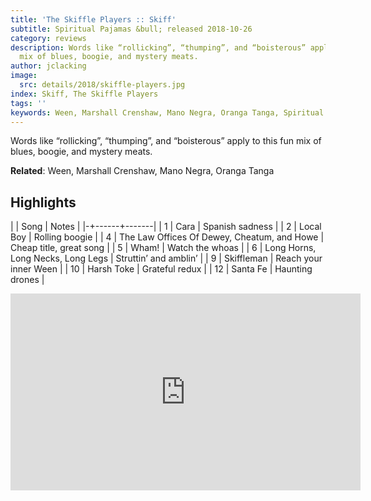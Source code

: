 ```yaml
---
title: 'The Skiffle Players :: Skiff'
subtitle: Spiritual Pajamas &bull; released 2018-10-26
category: reviews
description: Words like “rollicking”, “thumping”, and “boisterous” apply to this fun
  mix of blues, boogie, and mystery meats.
author: jclacking
image:
  src: details/2018/skiffle-players.jpg
index: Skiff, The Skiffle Players
tags: ''
keywords: Ween, Marshall Crenshaw, Mano Negra, Oranga Tanga, Spiritual Pajamas
---
```

Words like “rollicking”, “thumping”, and “boisterous” apply to this fun mix of blues, boogie, and mystery meats.<!--more-->

**Related**: Ween, Marshall Crenshaw, Mano Negra, Oranga Tanga

## Highlights

| | Song | Notes |
|-+------+-------|
| 1 | Cara | Spanish sadness |
| 2 | Local Boy | Rolling boogie |
| 4 | The Law Offices Of Dewey, Cheatum, and Howe | Cheap title, great song |
| 5 | Wham! | Watch the whoas |
| 6 | Long Horns, Long Necks, Long Legs | Struttin’ and amblin’ |
| 9 | Skiffleman | Reach your inner Ween |
| 10 | Harsh Toke | Grateful redux |
| 12 | Santa Fe | Haunting drones |

<div class="tlo-detail-video"><iframe width="560" height="315" src="https://www.youtube.com/embed/33J6FYNR9Xo" frameborder="0" allow="autoplay; encrypted-media" allowfullscreen></iframe></div>

